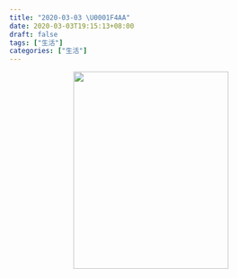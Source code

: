 ```yaml
---
title: "2020-03-03 \U0001F4AA"
date: 2020-03-03T19:15:13+08:00
draft: false
tags: ["生活"]
categories: ["生活"]
---
```

<div align=center><img width=276 height=352 src="https://jiangbao-1258001083.cos.ap-shanghai.myqcloud.com/%E9%B2%81%E8%BF%85%E7%82%AC%E7%81%AB.jpg" /></div>

